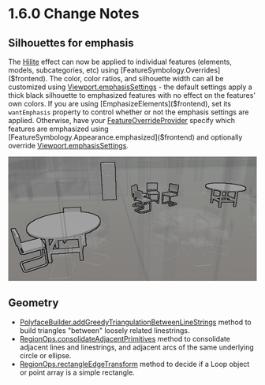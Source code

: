 # 1.6.0 Change Notes

## Silhouettes for emphasis

The [Hilite]($common) effect can now be applied to individual features (elements, models, subcategories, etc) using [FeatureSymbology.Overrides]($frontend). The color, color ratios, and silhouette width can all be customized using [Viewport.emphasisSettings]($frontend) - the default settings apply a thick black silhouette to emphasized features with no effect on the features' own colors. If you are using [EmphasizeElements]($frontend), set its `wantEmphasis` property to control whether or not the emphasis settings are applied. Otherwise, have your [FeatureOverrideProvider]($frontend) specify which features are emphasized using [FeatureSymbology.Appearance.emphasized]($frontend) and optionally override [Viewport.emphasisSettings]($frontend).

![emphasis example](./assets/emphasized_elements.png "Example showing default emphasis settings")

## Geometry

* [PolyfaceBuilder.addGreedyTriangulationBetweenLineStrings]($geometry) method to build triangles "between" loosely related linestrings.
* [RegionOps.consolidateAdjacentPrimitives]($geometry) method to consolidate adjacent lines and linestrings, and adjacent arcs of the same underlying circle or ellipse.
* [RegionOps.rectangleEdgeTransform]($geometry) method to decide if a Loop object or point array is a simple rectangle.
